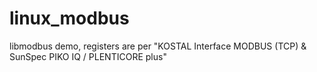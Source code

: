 # linux_modbus
libmodbus demo, registers are per "KOSTAL Interface MODBUS (TCP) &amp; SunSpec PIKO IQ / PLENTICORE plus"
